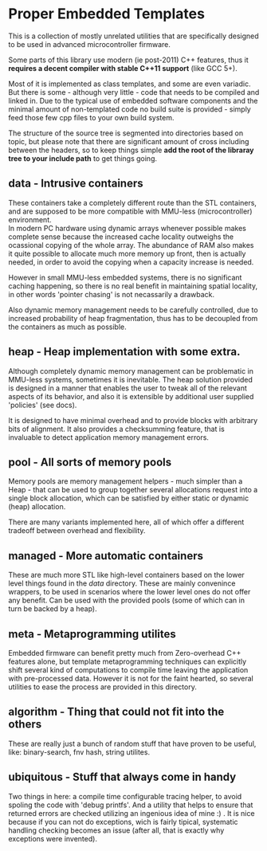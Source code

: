 Proper Embedded Templates
=========================

This is a collection of mostly unrelated utilities that are 
specifically designed to be used in advanced microcontroller firmware.

Some parts of this library use modern (ie post-2011) C++ features, thus it
**requires a decent compiler with stable C++11 support** (like GCC 5+).

Most of it is implemented as class templates, and some are even variadic.
But there is some - although very little - code that needs to be compiled and linked in.
Due to the typical use of embedded software components and the minimal 
amount of non-templated code no build suite is provided - simply feed those few cpp files to your own build system.

The structure of the source tree is segmented into directories based on topic, 
but please note that there are significant amount of cross including between the headers, 
so to keep things simple **add the root of the libraray tree to your include path** to get things going.

data - Intrusive containers
---------------------------

These containers take a completely different route than the STL containers, and are supposed to
be more compatible with MMU-less (microcontroller) environment.  
In modern PC hardware using dynamic arrays whenever possible makes complete sense because the 
increased cache locality outweighs the ocassional copying of the whole array.
The abundance of RAM also makes it quite possible to allocate much more memory up front, then is 
actually needed, in order to avoid the copying when a capacity increase is needed.

However in small MMU-less embedded systems, there is no significant caching happening,
so there is no real benefit in maintaining spatial locality, in other words 'pointer chasing'
is not necassarily a drawback.

Also dynamic memory management needs to be carefully controlled, due to increased probability
of heap fragmentation, thus has to be decoupled from the containers as much as possible.

heap - Heap implementation with some extra.
-------------------------------------------

Although completely dynamic memory management can be problematic in MMU-less systems, sometimes it is inevitable.
The heap solution provided is designed in a manner that enables the user to tweak all of the relevant aspects of 
its behavior, and also it is extensible by additional user supplied 'policies' (see docs).

It is designed to have minimal overhead and to provide blocks with arbitrary bits of alignment.
It also provides a checksumming feature, that is invaluable to detect application memory management errors.

pool - All sorts of memory pools
--------------------------------

Memory pools are memory management helpers - much simpler than a Heap - that can be used to group together several 
allocations request into a single block allocation, which can be satisfied by either static or dynamic (heap) allocation.

There are many variants implemented here, all of which offer a different tradeoff between overhead and flexibility.

managed - More automatic containers
-----------------------------------

These are much more STL like high-level containers based on the lower level things found in the _data_ directory.
These are mainly convenince wrappers, to be used in scenarios where the lower level ones do not offer any benefit.
Can be used with the provided pools (some of which can in turn be backed by a heap).

meta - Metaprogramming utilites 
-------------------------------

Embedded firmware can benefit pretty much from Zero-overhead C++ features alone, but template metaprogramming techniques
can explicitly shift several kind of computations to compile time leaving the application with pre-processed data.
However it is not for the faint hearted, so several utilities to ease the process are provided in this directory.

algorithm - Thing that could not fit into the others
----------------------------------------------------

These are really just a bunch of random stuff that have proven to be useful, like: binary-search, fnv hash, string utilites.

ubiquitous - Stuff that always come in handy
--------------------------------------------

Two things in here: a compile time configurable tracing helper, to avoid spoling the code with 'debug printfs'.
And a utility that helps to ensure that returned errors are checked utilizing an ingenious idea of mine :) . 
It is nice because if you can not do exceptions, wich is fairly tipical, systematic handling checking becomes an 
issue (after all, that is exactly why exceptions were invented).
